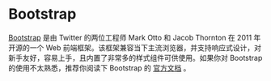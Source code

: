 # Bootstrap 

[Bootstrap](http://getbootstrap.com/) 是由 Twitter 的两位工程师 Mark Otto 和 Jacob Thornton 在 2011 年开源的一个 Web 前端框架。该框架兼容当下主流浏览器，并支持响应式设计，对新手友好，容易上手，且内置了非常多的样式组件可供使用。如果你对 Bootstrap 的使用不太熟悉，推荐你阅读下 Bootstrap 的 [官方文档](http://getbootstrap.com/) 。